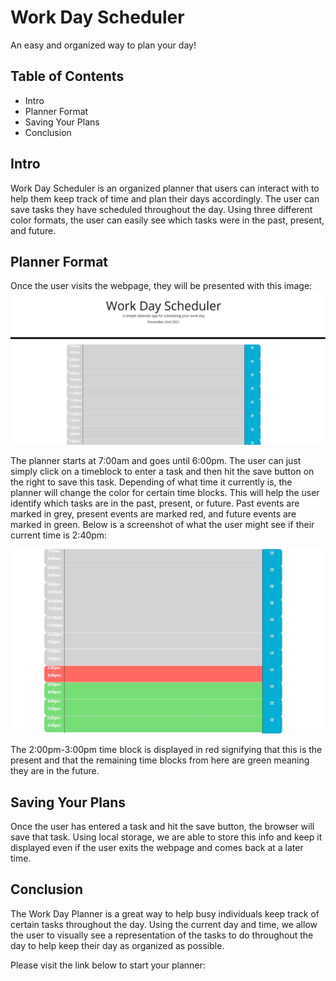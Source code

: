# Work Day Scheduler
An easy and organized way to plan your day!

## Table of Contents
* Intro
* Planner Format
* Saving Your Plans
* Conclusion

## Intro
Work Day Scheduler is an organized planner that users can interact with to help them keep track of time and plan their days accordingly. The user can save tasks they have scheduled throughout the day. Using three different color formats, the user can easily see which tasks were in the past, present, and future.

## Planner Format
Once the user visits the webpage, they will be presented with this image:
![Screenshot of Work Day Planner](./Develop/readme-intro.JPG "Work Day Planner")

The planner starts at 7:00am and goes until 6:00pm. The user can just simply click on a timeblock to enter a task and then hit the save button on the right to save this task. Depending of what time it currently is, the planner will change the color for certain time blocks. This will help the user identify which tasks are in the past, present, or future. Past events are marked in grey, present events are marked red, and future events are marked in green. Below is a screenshot of what the user might see if their current time is 2:40pm:

![Screenshot of Work Day Planner](./Develop/readme-time.JPG "Work Day Planner Time")

The 2:00pm-3:00pm time block is displayed in red signifying that this is the present and that the remaining time blocks from here are green meaning they are in the future.

## Saving Your Plans
Once the user has entered a task and hit the save button, the browser will save that task. Using local storage, we are able to store this info and keep it displayed even if the user exits the webpage and comes back at a later time.

## Conclusion
The Work Day Planner is a great way to help busy individuals keep track of certain tasks throughout the day. Using the current day and time, we allow the user to visually see a representation of the tasks to do throughout the day to help keep their day as organized as possible.

Please visit the link below to start your planner:



 
